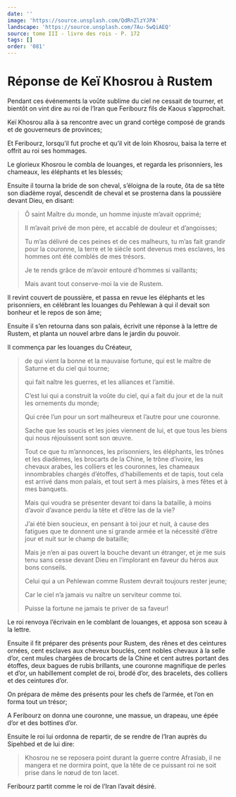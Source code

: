 ```yaml
---
date: ''
image: 'https://source.unsplash.com/QdRnZlzYJPA'
landscape: 'https://source.unsplash.com/7Au-5wQiAEQ'
source: tome III - livre des rois - P. 172
tags: []
order: '081'
---
```


# Réponse de Keï Khosrou à Rustem

Pendant ces événements la voûte sublime du ciel ne cessait de tourner, et bientôt on vint dire au roi de l’Iran que Feribourz fils de Kaous s’approchait.

Keï Khosrou alla à sa rencontre avec un grand cortège composé de grands et de gouverneurs de provinces;

Et Feribourz, lorsqu’il fut proche et qu’il vit de loin Khosrou, baisa la terre et offrit au roi ses hommages.

Le glorieux Khosrou le combla de louanges, et regarda les prisonniers, les chameaux, les éléphants et les blessés;

Ensuite il tourna la bride de son cheval, s’éloigna de la route, ôta de sa tête son diadème royal, descendit de cheval et se prosterna dans la poussière devant Dieu, en disant:

> Ô saint Maître du monde, un homme injuste m’avait opprimé;
>
> Il m’avait privé de mon père, et accablé de douleur et d’angoisses;
>
> Tu m’as délivré de ces peines et de ces malheurs, tu m’as fait grandir pour la couronne, la terre et le siècle sont devenus mes esclaves, les hommes ont été comblés de mes trésors.
>
> Je te rends grâce de m’avoir entouré d’hommes si vaillants;
>
> Mais avant tout conserve-moi la vie de Rustem.

Il revint couvert de poussière, et passa en revue les éléphants et les prisonniers, en célébrant les louanges du Pehlewan à qui il devait son bonheur et le repos de son âme;

Ensuite il s’en retourna dans son palais, écrivit une réponse à la lettre de Rustem, et planta un nouvel arbre dans le jardin du pouvoir.

Il commença par les louanges du Créateur,

> de qui vient la bonne et la mauvaise fortune, qui est le maître de Saturne et du ciel qui tourne;
>
> qui fait naître les guerres, et les alliances et l’amitié.
>
> C’est lui qui a construit la voûte du ciel, qui a fait du jour et de la nuit les ornements du monde;
>
> Qui crée l’un pour un sort malheureux et l’autre pour une couronne.
>
> Sache que les soucis et les joies viennent de lui, et que tous les biens qui nous réjouissent sont son œuvre.
>
> Tout ce que tu m’annonces, les prisonniers, les éléphants, les trônes et les diadèmes, les brocarts de la Chine, le trône d’ivoire, les chevaux arabes, les colliers et les couronnes, les chameaux innombrables chargés d’étoffes, d’habillements et de tapis, tout cela est arrivé dans mon palais, et tout sert à mes plaisirs, à mes fêtes et à mes banquets.
>
> Mais qui voudra se présenter devant toi dans la bataille, à moins d’avoir d’avance perdu la tête et d’être las de la vie?
>
> J’ai été bien soucieux, en pensant à toi jour et nuit, à cause des fatigues que te donnent une si grande armée et la nécessité d’être jour et nuit sur le champ de bataille;
>
> Mais je n’en ai pas ouvert la bouche devant un étranger, et je me suis tenu sans cesse devant Dieu en l’implorant en faveur du héros aux bons conseils.
>
> Celui qui a un Pehlewan comme Rustem devrait toujours rester jeune;
>
> Car le ciel n’a jamais vu naître un serviteur comme toi.
>
> Puisse la fortune ne jamais te priver de sa faveur!

Le roi renvoya l’écrivain en le comblant de louanges, et apposa son sceau à la lettre.

Ensuite il fit préparer des présents pour Rustem, des rênes et des ceintures ornées, cent esclaves aux cheveux bouclés, cent nobles chevaux à la selle d’or, cent mules chargées de brocarts de la Chine et cent autres portant des étoffes, deux bagues de rubis brillants, une couronne magnifique de perles et d’or, un habillement complet de roi, brodé d’or, des bracelets, des colliers et des ceintures d’or.

On prépara de même des présents pour les chefs de l’armée, et l’on en forma tout un trésor;

A Feribourz on donna une couronne, une massue, un drapeau, une épée d’or et des bottines d’or.

Ensuite le roi lui ordonna de repartir, de se rendre de l’Iran auprès du Sipehbed et de lui dire:

> Khosrou ne se reposera point durant la guerre contre Afrasiab, il ne mangera et ne dormira point, que la tête de ce puissant roi ne soit prise dans le nœud de ton lacet.

Feribourz partit comme le roi de l’Iran l’avait désiré.
